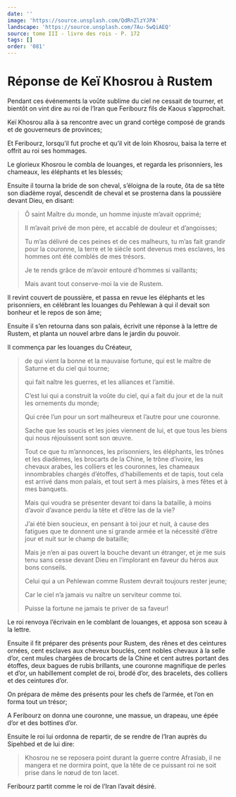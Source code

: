 ```yaml
---
date: ''
image: 'https://source.unsplash.com/QdRnZlzYJPA'
landscape: 'https://source.unsplash.com/7Au-5wQiAEQ'
source: tome III - livre des rois - P. 172
tags: []
order: '081'
---
```


# Réponse de Keï Khosrou à Rustem

Pendant ces événements la voûte sublime du ciel ne cessait de tourner, et bientôt on vint dire au roi de l’Iran que Feribourz fils de Kaous s’approchait.

Keï Khosrou alla à sa rencontre avec un grand cortège composé de grands et de gouverneurs de provinces;

Et Feribourz, lorsqu’il fut proche et qu’il vit de loin Khosrou, baisa la terre et offrit au roi ses hommages.

Le glorieux Khosrou le combla de louanges, et regarda les prisonniers, les chameaux, les éléphants et les blessés;

Ensuite il tourna la bride de son cheval, s’éloigna de la route, ôta de sa tête son diadème royal, descendit de cheval et se prosterna dans la poussière devant Dieu, en disant:

> Ô saint Maître du monde, un homme injuste m’avait opprimé;
>
> Il m’avait privé de mon père, et accablé de douleur et d’angoisses;
>
> Tu m’as délivré de ces peines et de ces malheurs, tu m’as fait grandir pour la couronne, la terre et le siècle sont devenus mes esclaves, les hommes ont été comblés de mes trésors.
>
> Je te rends grâce de m’avoir entouré d’hommes si vaillants;
>
> Mais avant tout conserve-moi la vie de Rustem.

Il revint couvert de poussière, et passa en revue les éléphants et les prisonniers, en célébrant les louanges du Pehlewan à qui il devait son bonheur et le repos de son âme;

Ensuite il s’en retourna dans son palais, écrivit une réponse à la lettre de Rustem, et planta un nouvel arbre dans le jardin du pouvoir.

Il commença par les louanges du Créateur,

> de qui vient la bonne et la mauvaise fortune, qui est le maître de Saturne et du ciel qui tourne;
>
> qui fait naître les guerres, et les alliances et l’amitié.
>
> C’est lui qui a construit la voûte du ciel, qui a fait du jour et de la nuit les ornements du monde;
>
> Qui crée l’un pour un sort malheureux et l’autre pour une couronne.
>
> Sache que les soucis et les joies viennent de lui, et que tous les biens qui nous réjouissent sont son œuvre.
>
> Tout ce que tu m’annonces, les prisonniers, les éléphants, les trônes et les diadèmes, les brocarts de la Chine, le trône d’ivoire, les chevaux arabes, les colliers et les couronnes, les chameaux innombrables chargés d’étoffes, d’habillements et de tapis, tout cela est arrivé dans mon palais, et tout sert à mes plaisirs, à mes fêtes et à mes banquets.
>
> Mais qui voudra se présenter devant toi dans la bataille, à moins d’avoir d’avance perdu la tête et d’être las de la vie?
>
> J’ai été bien soucieux, en pensant à toi jour et nuit, à cause des fatigues que te donnent une si grande armée et la nécessité d’être jour et nuit sur le champ de bataille;
>
> Mais je n’en ai pas ouvert la bouche devant un étranger, et je me suis tenu sans cesse devant Dieu en l’implorant en faveur du héros aux bons conseils.
>
> Celui qui a un Pehlewan comme Rustem devrait toujours rester jeune;
>
> Car le ciel n’a jamais vu naître un serviteur comme toi.
>
> Puisse la fortune ne jamais te priver de sa faveur!

Le roi renvoya l’écrivain en le comblant de louanges, et apposa son sceau à la lettre.

Ensuite il fit préparer des présents pour Rustem, des rênes et des ceintures ornées, cent esclaves aux cheveux bouclés, cent nobles chevaux à la selle d’or, cent mules chargées de brocarts de la Chine et cent autres portant des étoffes, deux bagues de rubis brillants, une couronne magnifique de perles et d’or, un habillement complet de roi, brodé d’or, des bracelets, des colliers et des ceintures d’or.

On prépara de même des présents pour les chefs de l’armée, et l’on en forma tout un trésor;

A Feribourz on donna une couronne, une massue, un drapeau, une épée d’or et des bottines d’or.

Ensuite le roi lui ordonna de repartir, de se rendre de l’Iran auprès du Sipehbed et de lui dire:

> Khosrou ne se reposera point durant la guerre contre Afrasiab, il ne mangera et ne dormira point, que la tête de ce puissant roi ne soit prise dans le nœud de ton lacet.

Feribourz partit comme le roi de l’Iran l’avait désiré.
